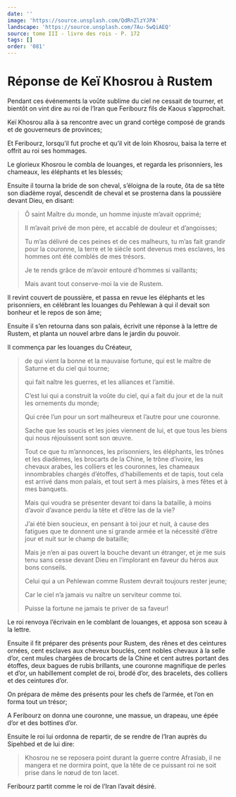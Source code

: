 ```yaml
---
date: ''
image: 'https://source.unsplash.com/QdRnZlzYJPA'
landscape: 'https://source.unsplash.com/7Au-5wQiAEQ'
source: tome III - livre des rois - P. 172
tags: []
order: '081'
---
```


# Réponse de Keï Khosrou à Rustem

Pendant ces événements la voûte sublime du ciel ne cessait de tourner, et bientôt on vint dire au roi de l’Iran que Feribourz fils de Kaous s’approchait.

Keï Khosrou alla à sa rencontre avec un grand cortège composé de grands et de gouverneurs de provinces;

Et Feribourz, lorsqu’il fut proche et qu’il vit de loin Khosrou, baisa la terre et offrit au roi ses hommages.

Le glorieux Khosrou le combla de louanges, et regarda les prisonniers, les chameaux, les éléphants et les blessés;

Ensuite il tourna la bride de son cheval, s’éloigna de la route, ôta de sa tête son diadème royal, descendit de cheval et se prosterna dans la poussière devant Dieu, en disant:

> Ô saint Maître du monde, un homme injuste m’avait opprimé;
>
> Il m’avait privé de mon père, et accablé de douleur et d’angoisses;
>
> Tu m’as délivré de ces peines et de ces malheurs, tu m’as fait grandir pour la couronne, la terre et le siècle sont devenus mes esclaves, les hommes ont été comblés de mes trésors.
>
> Je te rends grâce de m’avoir entouré d’hommes si vaillants;
>
> Mais avant tout conserve-moi la vie de Rustem.

Il revint couvert de poussière, et passa en revue les éléphants et les prisonniers, en célébrant les louanges du Pehlewan à qui il devait son bonheur et le repos de son âme;

Ensuite il s’en retourna dans son palais, écrivit une réponse à la lettre de Rustem, et planta un nouvel arbre dans le jardin du pouvoir.

Il commença par les louanges du Créateur,

> de qui vient la bonne et la mauvaise fortune, qui est le maître de Saturne et du ciel qui tourne;
>
> qui fait naître les guerres, et les alliances et l’amitié.
>
> C’est lui qui a construit la voûte du ciel, qui a fait du jour et de la nuit les ornements du monde;
>
> Qui crée l’un pour un sort malheureux et l’autre pour une couronne.
>
> Sache que les soucis et les joies viennent de lui, et que tous les biens qui nous réjouissent sont son œuvre.
>
> Tout ce que tu m’annonces, les prisonniers, les éléphants, les trônes et les diadèmes, les brocarts de la Chine, le trône d’ivoire, les chevaux arabes, les colliers et les couronnes, les chameaux innombrables chargés d’étoffes, d’habillements et de tapis, tout cela est arrivé dans mon palais, et tout sert à mes plaisirs, à mes fêtes et à mes banquets.
>
> Mais qui voudra se présenter devant toi dans la bataille, à moins d’avoir d’avance perdu la tête et d’être las de la vie?
>
> J’ai été bien soucieux, en pensant à toi jour et nuit, à cause des fatigues que te donnent une si grande armée et la nécessité d’être jour et nuit sur le champ de bataille;
>
> Mais je n’en ai pas ouvert la bouche devant un étranger, et je me suis tenu sans cesse devant Dieu en l’implorant en faveur du héros aux bons conseils.
>
> Celui qui a un Pehlewan comme Rustem devrait toujours rester jeune;
>
> Car le ciel n’a jamais vu naître un serviteur comme toi.
>
> Puisse la fortune ne jamais te priver de sa faveur!

Le roi renvoya l’écrivain en le comblant de louanges, et apposa son sceau à la lettre.

Ensuite il fit préparer des présents pour Rustem, des rênes et des ceintures ornées, cent esclaves aux cheveux bouclés, cent nobles chevaux à la selle d’or, cent mules chargées de brocarts de la Chine et cent autres portant des étoffes, deux bagues de rubis brillants, une couronne magnifique de perles et d’or, un habillement complet de roi, brodé d’or, des bracelets, des colliers et des ceintures d’or.

On prépara de même des présents pour les chefs de l’armée, et l’on en forma tout un trésor;

A Feribourz on donna une couronne, une massue, un drapeau, une épée d’or et des bottines d’or.

Ensuite le roi lui ordonna de repartir, de se rendre de l’Iran auprès du Sipehbed et de lui dire:

> Khosrou ne se reposera point durant la guerre contre Afrasiab, il ne mangera et ne dormira point, que la tête de ce puissant roi ne soit prise dans le nœud de ton lacet.

Feribourz partit comme le roi de l’Iran l’avait désiré.
